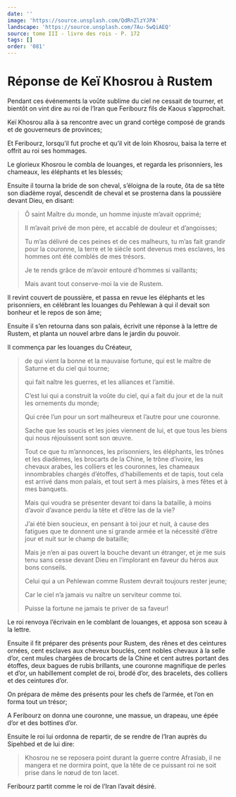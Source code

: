 ```yaml
---
date: ''
image: 'https://source.unsplash.com/QdRnZlzYJPA'
landscape: 'https://source.unsplash.com/7Au-5wQiAEQ'
source: tome III - livre des rois - P. 172
tags: []
order: '081'
---
```


# Réponse de Keï Khosrou à Rustem

Pendant ces événements la voûte sublime du ciel ne cessait de tourner, et bientôt on vint dire au roi de l’Iran que Feribourz fils de Kaous s’approchait.

Keï Khosrou alla à sa rencontre avec un grand cortège composé de grands et de gouverneurs de provinces;

Et Feribourz, lorsqu’il fut proche et qu’il vit de loin Khosrou, baisa la terre et offrit au roi ses hommages.

Le glorieux Khosrou le combla de louanges, et regarda les prisonniers, les chameaux, les éléphants et les blessés;

Ensuite il tourna la bride de son cheval, s’éloigna de la route, ôta de sa tête son diadème royal, descendit de cheval et se prosterna dans la poussière devant Dieu, en disant:

> Ô saint Maître du monde, un homme injuste m’avait opprimé;
>
> Il m’avait privé de mon père, et accablé de douleur et d’angoisses;
>
> Tu m’as délivré de ces peines et de ces malheurs, tu m’as fait grandir pour la couronne, la terre et le siècle sont devenus mes esclaves, les hommes ont été comblés de mes trésors.
>
> Je te rends grâce de m’avoir entouré d’hommes si vaillants;
>
> Mais avant tout conserve-moi la vie de Rustem.

Il revint couvert de poussière, et passa en revue les éléphants et les prisonniers, en célébrant les louanges du Pehlewan à qui il devait son bonheur et le repos de son âme;

Ensuite il s’en retourna dans son palais, écrivit une réponse à la lettre de Rustem, et planta un nouvel arbre dans le jardin du pouvoir.

Il commença par les louanges du Créateur,

> de qui vient la bonne et la mauvaise fortune, qui est le maître de Saturne et du ciel qui tourne;
>
> qui fait naître les guerres, et les alliances et l’amitié.
>
> C’est lui qui a construit la voûte du ciel, qui a fait du jour et de la nuit les ornements du monde;
>
> Qui crée l’un pour un sort malheureux et l’autre pour une couronne.
>
> Sache que les soucis et les joies viennent de lui, et que tous les biens qui nous réjouissent sont son œuvre.
>
> Tout ce que tu m’annonces, les prisonniers, les éléphants, les trônes et les diadèmes, les brocarts de la Chine, le trône d’ivoire, les chevaux arabes, les colliers et les couronnes, les chameaux innombrables chargés d’étoffes, d’habillements et de tapis, tout cela est arrivé dans mon palais, et tout sert à mes plaisirs, à mes fêtes et à mes banquets.
>
> Mais qui voudra se présenter devant toi dans la bataille, à moins d’avoir d’avance perdu la tête et d’être las de la vie?
>
> J’ai été bien soucieux, en pensant à toi jour et nuit, à cause des fatigues que te donnent une si grande armée et la nécessité d’être jour et nuit sur le champ de bataille;
>
> Mais je n’en ai pas ouvert la bouche devant un étranger, et je me suis tenu sans cesse devant Dieu en l’implorant en faveur du héros aux bons conseils.
>
> Celui qui a un Pehlewan comme Rustem devrait toujours rester jeune;
>
> Car le ciel n’a jamais vu naître un serviteur comme toi.
>
> Puisse la fortune ne jamais te priver de sa faveur!

Le roi renvoya l’écrivain en le comblant de louanges, et apposa son sceau à la lettre.

Ensuite il fit préparer des présents pour Rustem, des rênes et des ceintures ornées, cent esclaves aux cheveux bouclés, cent nobles chevaux à la selle d’or, cent mules chargées de brocarts de la Chine et cent autres portant des étoffes, deux bagues de rubis brillants, une couronne magnifique de perles et d’or, un habillement complet de roi, brodé d’or, des bracelets, des colliers et des ceintures d’or.

On prépara de même des présents pour les chefs de l’armée, et l’on en forma tout un trésor;

A Feribourz on donna une couronne, une massue, un drapeau, une épée d’or et des bottines d’or.

Ensuite le roi lui ordonna de repartir, de se rendre de l’Iran auprès du Sipehbed et de lui dire:

> Khosrou ne se reposera point durant la guerre contre Afrasiab, il ne mangera et ne dormira point, que la tête de ce puissant roi ne soit prise dans le nœud de ton lacet.

Feribourz partit comme le roi de l’Iran l’avait désiré.
